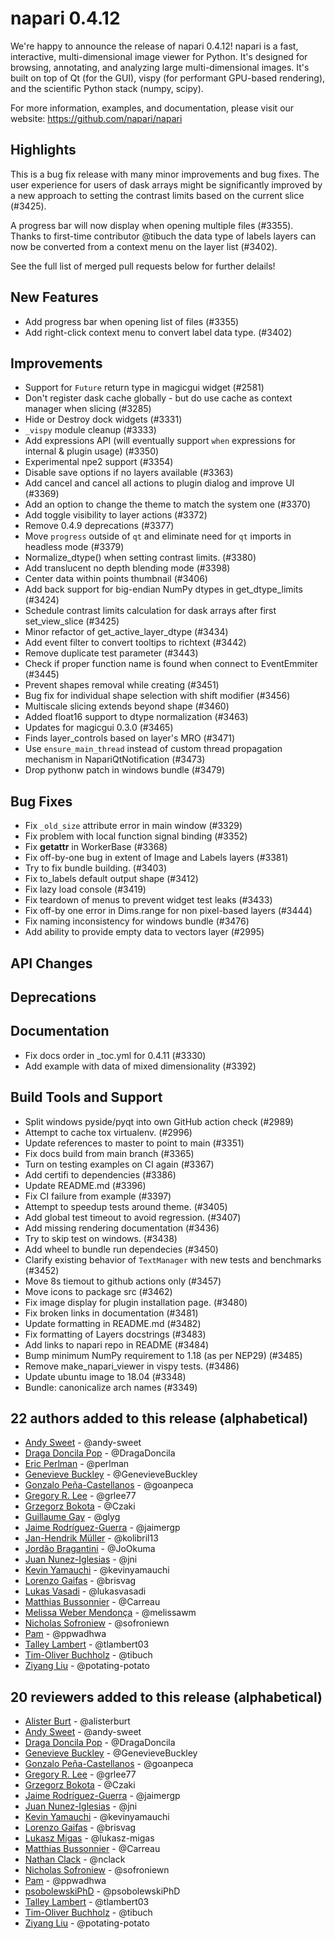 # napari 0.4.12

We're happy to announce the release of napari 0.4.12!
napari is a fast, interactive, multi-dimensional image viewer for Python.
It's designed for browsing, annotating, and analyzing large multi-dimensional
images. It's built on top of Qt (for the GUI), vispy (for performant GPU-based
rendering), and the scientific Python stack (numpy, scipy).


For more information, examples, and documentation, please visit our website:
https://github.com/napari/napari

## Highlights

This is a bug fix release with many minor improvements and bug fixes. The user
experience for users of dask arrays might be significantly improved by a new
approach to setting the contrast limits based on the current slice (#3425).

A progress bar will now display when opening multiple files (#3355). 
Thanks to first-time contributor @tibuch the data type of labels layers can now 
be converted from a context menu on the layer list (#3402).

See the full list of merged pull requests below for further delails!

## New Features
- Add progress bar when opening list of files (#3355)
- Add right-click context menu to convert label data type. (#3402)


## Improvements
- Support for `Future` return type in magicgui widget  (#2581)
- Don't register dask cache globally - but do use cache as context manager when slicing (#3285)
- Hide or Destroy dock widgets (#3331)
- `_vispy` module cleanup (#3333)
- Add expressions API (will eventually support `when` expressions for internal & plugin usage) (#3350)
- Experimental npe2 support (#3354)
- Disable save options if no layers available (#3363)
- Add cancel and cancel all actions to plugin dialog and improve UI (#3369)
- Add an option to change the theme to match the system one (#3370)
- Add toggle visibility to layer actions (#3372)
- Remove 0.4.9 deprecations (#3377)
- Move `progress` outside of `qt` and eliminate need for `qt` imports in headless mode  (#3379)
- Normalize_dtype() when setting contrast limits. (#3380)
- Add translucent no depth blending mode (#3398)
- Center data within points thumbnail (#3406)
- Add back support for big-endian NumPy dtypes in get_dtype_limits (#3424)
- Schedule contrast limits calculation for dask arrays after first set_view_slice (#3425)
- Minor refactor of get_active_layer_dtype (#3434)
- Add event filter to convert tooltips to richtext (#3442)
- Remove duplicate test parameter (#3443)
- Check if proper function name is found when connect to EventEmmiter (#3445)
- Prevent shapes removal while creating (#3451)
- Bug fix for individual shape selection with shift modifier (#3456)
- Multiscale slicing extends beyond shape (#3460)
- Added float16 support to dtype normalization (#3463)
- Updates for magicgui 0.3.0 (#3465)
- Finds layer_controls based on layer's MRO (#3471)
- Use `ensure_main_thread` instead of custom thread propagation mechanism in NapariQtNotification (#3473)
- Drop pythonw patch in windows bundle (#3479)


## Bug Fixes
- Fix `_old_size` attribute error in main window (#3329)
- Fix problem with local function signal binding (#3352)
- Fix __getattr__ in WorkerBase (#3368)
- Fix off-by-one bug in extent of Image and Labels layers (#3381)
- Try to fix bundle building. (#3403)
- Fix to_labels default output shape (#3412)
- Fix lazy load console (#3419)
- Fix teardown of menus to prevent widget test leaks (#3433)
- Fix off-by one error in Dims.range for non pixel-based layers (#3444)
- Fix naming inconsistency for windows bundle (#3476)
- Add ability to provide empty data to vectors layer (#2995)


## API Changes


## Deprecations


## Documentation
- Fix docs order in _toc.yml for 0.4.11 (#3330)
- Add example with data of mixed dimensionality (#3392)


## Build Tools and Support
- Split windows pyside/pyqt into own GitHub action check (#2989)
- Attempt to cache tox virtualenv. (#2996)
- Update references to master to point to main (#3351)
- Fix docs build from main branch (#3365)
- Turn on testing examples on CI again (#3367)
- Add certifi to dependencies (#3386)
- Update README.md (#3396)
- Fix CI failure from example (#3397)
- Attempt to speedup tests around theme. (#3405)
- Add global test timeout to avoid regression. (#3407)
- Add missing rendering documentation (#3436)
- Try to skip test on windows. (#3438)
- Add wheel to bundle run dependecies (#3450)
- Clarify existing behavior of `TextManager` with new tests and benchmarks (#3452)
- Move 8s tiemout to github actions only (#3457)
- Move icons to package src (#3462)
- Fix image display for plugin installation page. (#3480)
- Fix broken links in documentation (#3481)
- Update formatting in README.md (#3482)
- Fix formatting of Layers docstrings (#3483)
- Add links to napari repo in README (#3484)
- Bump minimum NumPy requirement to 1.18 (as per NEP29) (#3485)
- Remove make_napari_viewer in vispy tests. (#3486)
- Update ubuntu image to 18.04 (#3348)
- Bundle: canonicalize arch names (#3349)


## 22 authors added to this release (alphabetical)

- [Andy Sweet](https://github.com/napari/napari/commits?author=andy-sweet) - @andy-sweet
- [Draga Doncila Pop](https://github.com/napari/napari/commits?author=DragaDoncila) - @DragaDoncila
- [Eric Perlman](https://github.com/napari/napari/commits?author=perlman) - @perlman
- [Genevieve Buckley](https://github.com/napari/napari/commits?author=GenevieveBuckley) - @GenevieveBuckley
- [Gonzalo Peña-Castellanos](https://github.com/napari/napari/commits?author=goanpeca) - @goanpeca
- [Gregory R. Lee](https://github.com/napari/napari/commits?author=grlee77) - @grlee77
- [Grzegorz Bokota](https://github.com/napari/napari/commits?author=Czaki) - @Czaki
- [Guillaume Gay](https://github.com/napari/napari/commits?author=glyg) - @glyg
- [Jaime Rodríguez-Guerra](https://github.com/napari/napari/commits?author=jaimergp) - @jaimergp
- [Jan-Hendrik Müller](https://github.com/napari/napari/commits?author=kolibril13) - @kolibril13
- [Jordão Bragantini](https://github.com/napari/napari/commits?author=JoOkuma) - @JoOkuma
- [Juan Nunez-Iglesias](https://github.com/napari/napari/commits?author=jni) - @jni
- [Kevin Yamauchi](https://github.com/napari/napari/commits?author=kevinyamauchi) - @kevinyamauchi
- [Lorenzo Gaifas](https://github.com/napari/napari/commits?author=brisvag) - @brisvag
- [Lukas Vasadi](https://github.com/napari/napari/commits?author=lukasvasadi) - @lukasvasadi
- [Matthias Bussonnier](https://github.com/napari/napari/commits?author=Carreau) - @Carreau
- [Melissa Weber Mendonça](https://github.com/napari/napari/commits?author=melissawm) - @melissawm
- [Nicholas Sofroniew](https://github.com/napari/napari/commits?author=sofroniewn) - @sofroniewn
- [Pam](https://github.com/napari/napari/commits?author=ppwadhwa) - @ppwadhwa
- [Talley Lambert](https://github.com/napari/napari/commits?author=tlambert03) - @tlambert03
- [Tim-Oliver Buchholz](https://github.com/napari/napari/commits?author=tibuch) - @tibuch
- [Ziyang Liu](https://github.com/napari/napari/commits?author=potating-potato) - @potating-potato


## 20 reviewers added to this release (alphabetical)

- [Alister Burt](https://github.com/napari/napari/commits?author=alisterburt) - @alisterburt
- [Andy Sweet](https://github.com/napari/napari/commits?author=andy-sweet) - @andy-sweet
- [Draga Doncila Pop](https://github.com/napari/napari/commits?author=DragaDoncila) - @DragaDoncila
- [Genevieve Buckley](https://github.com/napari/napari/commits?author=GenevieveBuckley) - @GenevieveBuckley
- [Gonzalo Peña-Castellanos](https://github.com/napari/napari/commits?author=goanpeca) - @goanpeca
- [Gregory R. Lee](https://github.com/napari/napari/commits?author=grlee77) - @grlee77
- [Grzegorz Bokota](https://github.com/napari/napari/commits?author=Czaki) - @Czaki
- [Jaime Rodríguez-Guerra](https://github.com/napari/napari/commits?author=jaimergp) - @jaimergp
- [Juan Nunez-Iglesias](https://github.com/napari/napari/commits?author=jni) - @jni
- [Kevin Yamauchi](https://github.com/napari/napari/commits?author=kevinyamauchi) - @kevinyamauchi
- [Lorenzo Gaifas](https://github.com/napari/napari/commits?author=brisvag) - @brisvag
- [Lukasz Migas](https://github.com/napari/napari/commits?author=lukasz-migas) - @lukasz-migas
- [Matthias Bussonnier](https://github.com/napari/napari/commits?author=Carreau) - @Carreau
- [Nathan Clack](https://github.com/napari/napari/commits?author=nclack) - @nclack
- [Nicholas Sofroniew](https://github.com/napari/napari/commits?author=sofroniewn) - @sofroniewn
- [Pam](https://github.com/napari/napari/commits?author=ppwadhwa) - @ppwadhwa
- [psobolewskiPhD](https://github.com/napari/napari/commits?author=psobolewskiPhD) - @psobolewskiPhD
- [Talley Lambert](https://github.com/napari/napari/commits?author=tlambert03) - @tlambert03
- [Tim-Oliver Buchholz](https://github.com/napari/napari/commits?author=tibuch) - @tibuch
- [Ziyang Liu](https://github.com/napari/napari/commits?author=potating-potato) - @potating-potato

